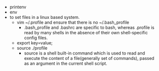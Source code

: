 - printenv
- env
- to set files in a linux based system.
  - vim ~/.profile and ensure that there is no ~/.bash_profile
    - .bash_profile and .bashrc are specific to bash, whereas .profile is read by many shells in the absence of their own shell-specific config files.
  - export key=value;
  - source ./profile
    - source is a shell built-in command which is used to read and execute the content of a file(generally set of commands), passed as an argument in the current shell script.
